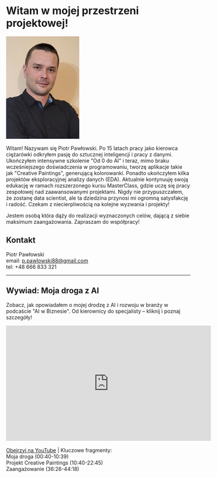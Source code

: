 # Witam w mojej przestrzeni projektowej!<br>
![alt text](naportfolio.jpg)<br>

Witam! Nazywam się Piotr Pawłowski. Po 15 latach pracy jako kierowca ciężarówki odkryłem pasję do sztucznej inteligencji i pracy z danymi. Ukończyłem intensywne szkolenie "Od 0 do AI" i teraz, mimo braku wcześniejszego doświadczenia w programowaniu, tworzę aplikacje takie jak "Creative Paintings", generującą kolorowanki. Ponadto ukończyłem kilka projektów eksploracyjnej analizy danych (EDA). Aktualnie kontynuuję swoją edukację w ramach rozszerzonego kursu MasterClass, gdzie uczę się pracy zespołowej nad zaawansowanymi projektami. Nigdy nie przypuszczałem, że zostanę data scientist, ale ta dziedzina przynosi mi ogromną satysfakcję i radość. Czekam z niecierpliwością na kolejne wyzwania i projekty!

Jestem osobą która dąży do realizacji wyznaczonych celów, dającą z siebie maksimum zaangażowania. Zapraszam do współpracy!


## Kontakt
Piotr Pawłowski<br>
email: [p.pawlowski88@gmail.com](mailto:p.pawlowski88@gmail.com)<br>
tel: +48 666 833 321

---

## Wywiad: Moja droga z AI

Zobacz, jak opowiadałem o mojej drodzę z AI i rozwoju w branży w podcaście "AI w Biznesie". Od kierownicy do specjalisty – kliknij i poznaj szczegóły!<br>

<iframe width="560" height="315" src="https://www.youtube.com/embed/B2Y-TFaJj0Q" title="Wywiad AI w Biznesie" frameborder="0" allowfullscreen></iframe>

[Obejrzyj na YouTube](https://youtu.be/B2Y-TFaJj0Q) | 
Kluczowe fragmenty:<br> Moja droga (00:40-10:39)<br>
                    Projekt Creative Paintings (10:40-22:45)<br>
                    Zaangażowanie (36:26-44:18)
